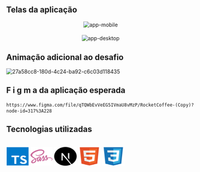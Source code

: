 ## Telas da aplicação
<div align="center">
    <div style="display: inline_block">
  <img align="center" alt="app-mobile"  src="https://user-images.githubusercontent.com/70710358/172296646-c89eb1b0-0159-4911-ad5c-5314deb673ae.png">
      <br></br>
  <img align="center" alt="app-desktop"  src="https://user-images.githubusercontent.com/70710358/172296924-c5ea0605-b382-45dc-a20b-1898a3dbbf63.png">
    </div>
    

</div>

## Animação adicional ao desafio
   ![27a58cc8-180d-4c24-ba92-c6c03d118435](https://user-images.githubusercontent.com/70710358/172298955-b6e810ae-22a3-42db-9ccb-9ca5d3a71d24.gif)
 
## F i g m a da aplicação esperada

```
https://www.figma.com/file/qTQWbEvVeEG5IVmaU8vMzP/RocketCoffee-(Copy)?node-id=317%3A228
```

## Tecnologias utilizadas

  <div style="display: inline_block"><br>
    <img align="center" alt="Bruno-Ts" height="50" width="60" src="https://raw.githubusercontent.com/devicons/devicon/master/icons/typescript/typescript-plain.svg">
    <img align="center" alt="Bruno-SASS" height="50" width="60"  src="https://raw.githubusercontent.com/devicons/devicon/master/icons/sass/sass-original.svg">
    <img align="center" alt="Bruno-NEXT" height="50" width="60"  src="https://raw.githubusercontent.com/devicons/devicon/master/icons/nextjs/nextjs-original.svg">
    <img align="center" alt="Bruno-HTML" height="50" width="60"  src="https://raw.githubusercontent.com/devicons/devicon/master/icons/html5/html5-original.svg">
    <img align="center" alt="Bruno-CSS" height="50" width="60"  src="https://raw.githubusercontent.com/devicons/devicon/master/icons/css3/css3-original.svg">
  </div>
  
  
  
